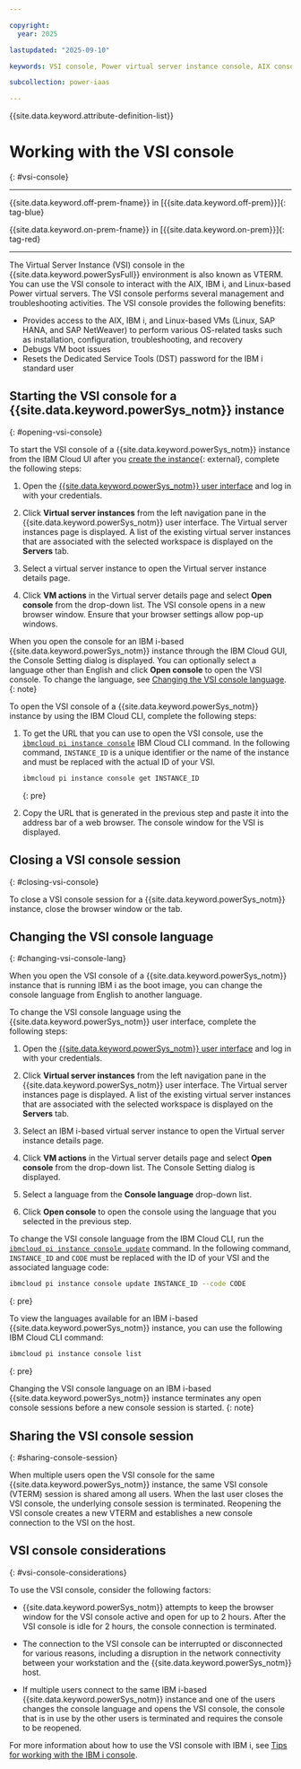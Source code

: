 ```yaml
---

copyright:
  year: 2025

lastupdated: "2025-09-10"

keywords: VSI console, Power virtual server instance console, AIX console, IBM i console, PowerVS console, VTERM, vterm

subcollection: power-iaas

---
```


{{site.data.keyword.attribute-definition-list}}

# Working with the VSI console
{: #vsi-console}

---

{{site.data.keyword.off-prem-fname}} in [{{site.data.keyword.off-prem}}]{: tag-blue}


{{site.data.keyword.on-prem-fname}} in [{{site.data.keyword.on-prem}}]{: tag-red}


---

The Virtual Server Instance (VSI) console in the {{site.data.keyword.powerSysFull}} environment is also known as VTERM. You can use the VSI console to interact with the AIX, IBM i, and Linux-based Power virtual servers. The VSI console performs several management and troubleshooting activities. The VSI console provides the following benefits:

- Provides access to the AIX, IBM i, and Linux-based VMs (Linux, SAP HANA, and SAP NetWeaver) to perform various OS-related tasks such as installation, configuration, troubleshooting, and recovery
- Debugs VM boot issues
- Resets the Dedicated Service Tools (DST) password for the IBM i standard user

## Starting the VSI console for a {{site.data.keyword.powerSys_notm}} instance
{: #opening-vsi-console}

To start the VSI console of a {{site.data.keyword.powerSys_notm}} instance from the IBM Cloud UI after you [create the instance](/docs/power-iaas?topic=power-iaas-creating-power-virtual-server){: external}, complete the following steps:

1. Open the [{{site.data.keyword.powerSys_notm}} user interface](https://cloud.ibm.com/power/overview) and log in with your credentials.

2. Click **Virtual server instances** from the left navigation pane in the {{site.data.keyword.powerSys_notm}} user interface. The Virtual server instances page is displayed. A list of the existing virtual server instances that are associated with the selected workspace is displayed on the **Servers** tab.

3. Select a virtual server instance to open the Virtual server instance details page.

4. Click **VM actions** in the Virtual server details page and select **Open console** from the drop-down list. The VSI console opens in a new browser window. Ensure that your browser settings allow pop-up windows.

  When you open the console for an IBM i-based {{site.data.keyword.powerSys_notm}} instance through the IBM Cloud GUI, the Console Setting dialog is displayed. You can optionally select a language other than English and click **Open console** to open the VSI console. To change the language, see [Changing the VSI console language](#changing-vsi-console-lang).
  {: note}

To open the VSI console of a {{site.data.keyword.powerSys_notm}} instance by using the IBM Cloud CLI, complete the following steps:

1. To get the URL that you can use to open the VSI console, use the [`ibmcloud pi instance console`](/docs/power-iaas?topic=power-iaas-power-iaas-cli-reference-v1#ibmcloud-pi-instance-get) IBM Cloud CLI command. In the following command, `INSTANCE_ID` is a unique identifier or the name of the instance and must be replaced with the actual ID of your VSI.

    ```sh
    ibmcloud pi instance console get INSTANCE_ID
    ```
    {: pre}

2. Copy the URL that is generated in the previous step and paste it into the address bar of a web browser. The console window for the VSI is displayed.

## Closing a VSI console session
{: #closing-vsi-console}

To close a VSI console session for a {{site.data.keyword.powerSys_notm}} instance, close the browser window or the tab.

## Changing the VSI console language
{: #changing-vsi-console-lang}

When you open the VSI console of a {{site.data.keyword.powerSys_notm}} instance that is running IBM i as the boot image, you can change the console language from English to another language.

To change the VSI console language using the {{site.data.keyword.powerSys_notm}} user interface, complete the following steps:

1. Open the [{{site.data.keyword.powerSys_notm}} user interface](https://cloud.ibm.com/power/overview) and log in with your credentials.

2. Click **Virtual server instances** from the left navigation pane in the {{site.data.keyword.powerSys_notm}} user interface. The Virtual server instances page is displayed. A list of the existing virtual server instances that are associated with the selected workspace is displayed on the **Servers** tab.

3. Select an IBM i-based virtual server instance to open the Virtual server instance details page.

4. Click **VM actions** in the Virtual server details page and select **Open console** from the drop-down list. The Console Setting dialog is displayed.

5. Select a language from the **Console language** drop-down list.

6. Click **Open console** to open the console using the language that you selected in the previous step.

To change the VSI console language from the IBM Cloud CLI, run the [`ibmcloud pi instance console update`](/docs/power-iaas?topic=power-iaas-power-iaas-cli-reference-v1#ibmcloud-pi-instance-console-update) command. In the following command, `INSTANCE_ID` and `CODE` must be replaced with the ID of your VSI and the associated language code:

```sh
ibmcloud pi instance console update INSTANCE_ID --code CODE
```
{: pre}

To view the languages available for an IBM i-based {{site.data.keyword.powerSys_notm}} instance, you can use the following IBM Cloud CLI command:

```sh
ibmcloud pi instance console list
```
{: pre}

Changing the VSI console language on an IBM i-based {{site.data.keyword.powerSys_notm}} instance terminates any open console sessions before a new console session is started.
{: note}

## Sharing the VSI console session
{: #sharing-console-session}

When multiple users open the VSI console for the same {{site.data.keyword.powerSys_notm}} instance, the same VSI console (VTERM) session is shared among all users. When the last user closes the VSI console, the underlying console session is terminated. Reopening the VSI console creates a new VTERM and establishes a new console connection to the VSI on the host.

## VSI console considerations
{: #vsi-console-considerations}

To use the VSI console, consider the following factors:

- {{site.data.keyword.powerSys_notm}} attempts to keep the browser window for the VSI console active and open for up to 2 hours. After the VSI console is idle for 2 hours, the console connection is terminated.

- The connection to the VSI console can be interrupted or disconnected for various reasons, including a disruption in the network connectivity between your workstation and the {{site.data.keyword.powerSys_notm}} host.

- If multiple users connect to the same IBM i-based {{site.data.keyword.powerSys_notm}} instance and one of the users changes the console language and opens the VSI console, the console that is in use by the other users is terminated and requires the console to be reopened.

For more information about how to use the VSI console with IBM i, see [Tips for working with the IBM i console](/docs/en/power-virtual-server?topic=i-configuring-your-virtual-machine-vm#tips-ibmi).
